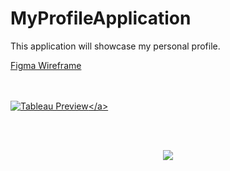 # MyProfileApplication
This application will showcase my personal profile.



<p><a href="https://github.com/NirvanaDogra/MyProfile/blob/main/README%20assets/Figma.gif">Figma Wireframe</a></p>


<br></br>
<a href="[https://www.figma.com/proto/uXyrVv8efaBSe8e3sMmhiO/My-Profile?node-id=18%3A2530&starting-point-node-id=18%3A2530](https://www.figma.com/proto/uXyrVv8efaBSe8e3sMmhiO/My-Profile?node-id=18%3A2530&starting-point-node-id=18%3A2530)">![Tableau Preview]("https://github.com/NirvanaDogra/MyProfile/blob/7abf28bb3edba714968b3083314168afbb6e648e/README%20assets/My%20Profile%20UI%20Design.png")</a>



<br></br>
<p align="center">
<img src="https://github.com/NirvanaDogra/MyProfile/blob/main/README%20assets/Figma.gif"  />
</p>